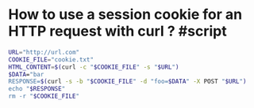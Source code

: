 # How to use a session cookie for an HTTP request with curl ? #script
```bash
URL="http://url.com"
COOKIE_FILE="cookie.txt"
HTML_CONTENT=$(curl -c "$COOKIE_FILE" -s "$URL")
$DATA="bar
RESPONSE=$(curl -s -b "$COOKIE_FILE" -d "foo=$DATA" -X POST "$URL")
echo "$RESPONSE"
rm -r "$COOKIE_FILE"
```

